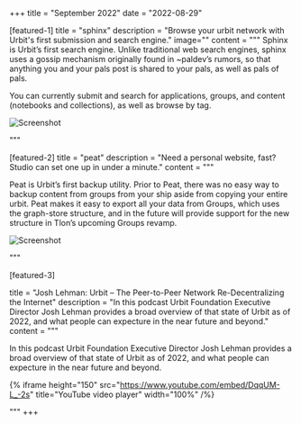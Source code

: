 +++
title = "September 2022"
date = "2022-08-29"

[featured-1]
title = "sphinx"
description = "Browse your urbit network with Urbit's first submission and search engine."
image=""
content = """
Sphinx is Urbit’s first search engine.  Unlike traditional web search engines, sphinx uses a gossip mechanism originally found in ~paldev’s rumors, so that anything you and your pals post is shared to your pals, as well as pals of pals.

You can currently submit and search for applications, groups, and content (notebooks and collections), as well as browse by tag.

![Screenshot](https://storage.googleapis.com/media.urbit.org/site/ecosystem/applications/sphinx2.png)

"""

[featured-2]
title = "peat"
description = "Need a personal website, fast? Studio can set one up in under a minute."
content = """

Peat is Urbit’s first backup utility.  Prior to Peat, there was no easy way to backup content from groups from your ship aside from copying your entire urbit.  Peat makes it easy to export all your data from Groups, which uses the graph-store structure, and in the future will provide support for the new structure in Tlon’s upcoming Groups revamp.

![Screenshot](https://storage.googleapis.com/media.urbit.org/site/ecosystem/applications/peat.png)


"""

[featured-3]

title = "Josh Lehman: Urbit – The Peer-to-Peer Network Re-Decentralizing the Internet"
description = "In this podcast Urbit Foundation Executive Director Josh Lehman provides a broad overview of that state of Urbit as of 2022, and what people can expecture in the near future and beyond."
content = """

In this podcast Urbit Foundation Executive Director Josh Lehman provides a broad overview of that state of Urbit as of 2022, and what people can expecture in the near future and beyond.

{% iframe height="150" src="https://www.youtube.com/embed/DqqUM-L_-2s" title="YouTube video player" width="100%" /%}


"""
+++
